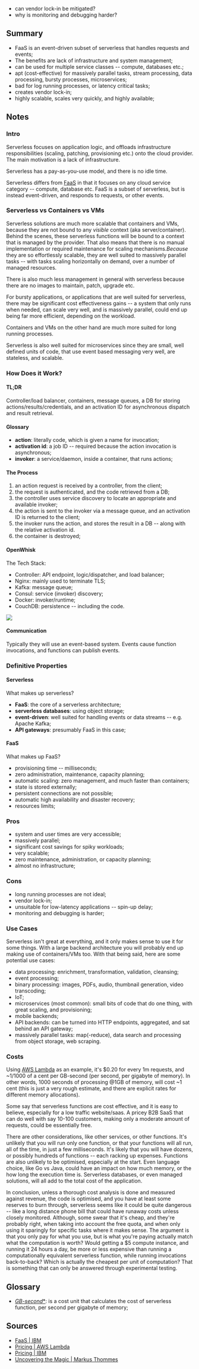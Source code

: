 
* can vendor lock-in be mitigated?
* why is monitoring and debugging harder?

## Summary

* FaaS is an event-driven subset of serverless that handles requests and events;
* The benefits are lack of infrastructure and system management;
* can be used for multiple service classes -- compute, databases etc.;
* apt (cost-effective) for massively parallel tasks, stream processing, data processing, bursty processes, microservices;
* bad for log running processes, or latency critical tasks;
* creates vendor lock-in;
* highly scalable, scales very quickly, and highly available;
 
## Notes

### Intro

Serverless focuses on application logic, and offloads infrastructure responsibilities (scaling, patching, provisioning etc.) onto the cloud provider. The main motivation is a lack of infrastructure.

Serverless has a pay-as-you-use model, and there is no idle time.

Serverless differs from [FaaS][ibm-faas] in that it focuses on any cloud service category -- compute, database etc. FaaS is a subset of serverless, but is instead event-driven, and responds to requests, or other events.

### Serverless vs Containers vs VMs

Serverless solutions are much more scalable that containers and VMs, because they are not bound to any *visible* context (aka server/container). Behind the scenes, these serverless functions will be bound to a context that is managed by the provider. That also  means that there is no manual implementation or required maintenance for scaling mechanisms.*Because* they are so effortlessly scalable, they are well suited to massively parallel tasks -- with tasks scaling horizontally on demand, over a number of managed resources.

There is also much less management in general with serverless because there are no images to maintain, patch, upgrade etc.

For bursty applications, or applications that are well suited for serverless, there may be significant cost effectiveness gains -- a system that only runs when needed, can scale very well, and is massively parallel, could end up being far more efficient, depending on the workload.

Containers and VMs on the other hand are much more suited for long running processes.

Serverless is also well suited for microservices since they are small, well defined units of code, that use event based messaging very well, are stateless, and scalable.

### How Does it Work?

#### TL;DR

Controller/load balancer, containers, message queues, a DB for storing actions/results/credentials, and an activation ID for asynchronous dispatch and result retrieval.

#### Glossary

* **action**: literally code, which is given a name for invocation;
* **activation id**: a job ID -- required because the action invocation is asynchronous;
* **invoker**: a service/daemon, inside a container, that runs actions;

#### The Process

1. an action request is received by a controller, from the client;
1. the request is authenticated, and the code retrieved from a DB;
1. the controller uses service discovery to locate an appropriate and available invoker;
1. the action is sent to the invoker via a message queue, and an activation ID is returned to the client;
1. the invoker runs the action, and stores the result in a DB -- along with the relative activation id.
1. the container is destroyed;

#### OpenWhisk

The Tech Stack:

* Controller: API endpoint, logic/dispatcher, and load balancer;
* Nginx: mainly used to terminate TLS;
* Kafka: message queue;
* Consul: service (invoker) discovery;
* Docker: invoker/runtime;
* CouchDB: persistence -- including the code.

![][openwhisk-tech-stack]

#### Communication

Typically they will use an event-based system. Events cause function invocations, and functions can publish events.

### Definitive Properties

#### Serverless

What makes up serverless?

* **FaaS**: the core of a serverless architecture;
* **serverless databases**: using object storage;
* **event-driven**: well suited for handling events or data streams -- e.g. Apache Kafka;
* **API gateways**: presumably FaaS in this case;

#### FaaS

What makes up FaaS?

* provisioning time -- milliseconds;
* zero administration, maintenance, capacity planning;
* automatic scaling: zero management, and much faster than containers;
* state is stored externally;
* persistent connections are not possible;
* automatic high availability and disaster recovery;
* resources limits;

### Pros

* system and user times are very accessible;
* massively parallel;
* significant cost savings for spiky workloads;
* very scalable;
* zero maintenance, administration, or capacity planning;
* almost no infrastructure;

### Cons

* long running processes are not ideal;
* vendor lock-in;
* unsuitable for low-latency applications -- spin-up delay;
* monitoring and debugging is harder;

### Use Cases

Serverless isn't great at everything, and it only makes sense to use it for some things. With a large backend architecture you will probably end up making use of containers/VMs too. With that being said, here are some potential use cases: 

* data processing: enrichment, transformation, validation, cleansing;
* event processing;
* binary processing: images, PDFs, audio, thumbnail generation, video transcoding;
* IoT;
* microservices (most common): small bits of code that do one thing, with great scaling, and provisioning;
* mobile backends;
* API backends: can be turned into HTTP endpoints, aggregated, and sat behind an API gateway;
* massively parallel tasks: map(-reduce), data search and processing from object storage, web scraping.

### Costs

Using [AWS Lambda][aws-lambda-pricing] as an example, it's $0.20 for every 1m requests, and ~1/1000 of a cent per GB-second (per second, per gigabyte of memory). In other words, 1000 seconds of processing @1GB of memory, will cost ~1 cent (this is just a very rough estimate, and there are explicit rates for different memory allocations).

Some say that serverless functions are cost effective, and it is easy to believe, especially for a low traffic website/saas. A pricey B2B SaaS that can do well with say 10-100 customers, making only a moderate amount of requests, could be essentially free.

There are other considerations, like other services, or other functions. It's unlikely that you will run only one function, or that your functions will all run, all of the time, in just a few milliseconds. It's likely that you will have dozens, or possibly hundreds of functions -- each racking up expenses. Functions are also unlikely to be optimised, especially at the start. Even language choice, like Go vs Java, could have an impact on how much memory, or the how long the execution time is. Serverless databases, or even managed solutions, will all add to the total cost of the application.

In conclusion, unless a thorough cost analysis is done and measured against revenue, the code is optimised, and you have at least some reserves to burn through, serverless seems like it could be quite dangerous -- like a long distance phone bill that could have runaway costs unless closely monitored. Although, some swear that it's cheap, and they're probably right, when taking into account the free quota, and when only using it sparingly for specific tasks where it makes sense. The argument is that you only pay for what you use, but is what you're paying actually match what the computation is worth? Would getting a $5 compute instance, and running it 24 hours a day, be more or less expensive than running a computationally equivalent serverless function, while running invocations back-to-back? Which is actually the cheapest per unit of computation? That is something that can only be answered through experimental testing.

## Glossary

* [*GB-second**][ibm-pricing]: is a cost unit that calculates the cost of serverless function, per second per gigabyte of memory;

## Sources

* [FaaS | IBM][ibm-faas]
* [Pricing | AWS Lambda][aws-lambda-pricing]
* [Pricing | IBM][ibm-pricing]
* [Uncovering the Magic | Markus Thommes][how-openwhisk-works]

[ibm-faas]: https://www.ibm.com/cloud/learn/faas
[how-openwhisk-works]: https://medium.com/openwhisk/uncovering-the-magic-how-serverless-platforms-really-work-3cb127b05f71
[openwhisk-tech-stack]: https://miro.medium.com/max/958/1*W1xT77DJ8ZKDQSKjqbfaEQ.png
[ibm-pricing]: https://cloud.ibm.com/functions/learn/pricing
[aws-lambda-pricing]: https://aws.amazon.com/lambda/pricing/
